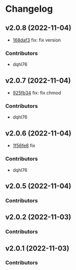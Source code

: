 # Changelog

## v2.0.8 (2022-11-04)

 * [168daf3](https://github.com/tensorchord/envd/commit/168daf3b4ffb4a9ae15a78c44678bd560d28b3c5) fix: fix version

### Contributors

 * dqhl76

## v2.0.7 (2022-11-04)

 * [925fb34](https://github.com/tensorchord/envd/commit/925fb3444b948cd63df1d134fa764b00f075cb00) fix: fix chmod

### Contributors

 * dqhl76

## v2.0.6 (2022-11-04)

 * [1f56fe8](https://github.com/tensorchord/envd/commit/1f56fe8b4d69981d85b1d620368dc405b697f299) fix

### Contributors

 * dqhl76

## v2.0.5 (2022-11-04)


### Contributors


## v2.0.2 (2022-11-03)


### Contributors


## v2.0.1 (2022-11-03)


### Contributors


